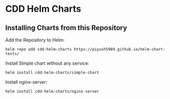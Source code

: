 # CDD Helm Charts
## Installing Charts from this Repository

Add the Repository to Helm:

    helm repo add cdd-helm-charts https://piyush5989.github.io/helm-chart-tests/

Install Simple chart without any service:

    helm install cdd-helm-charts/simple-chart

Install nginx-server:

    helm install cdd-helm-charts/nginx-server
